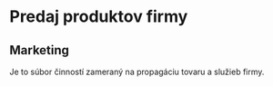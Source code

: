 # Predaj produktov firmy

## Marketing

Je to súbor činností zameraný na propagáciu tovaru a služieb firmy.
